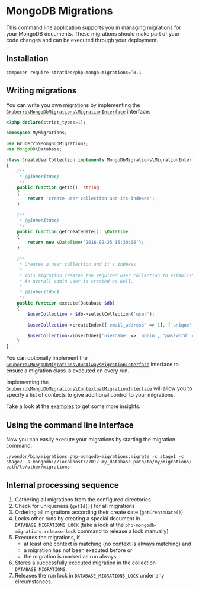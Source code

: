 # MongoDB Migrations

This command line application supports you in managing migrations for your MongoDB documents. These migrations should make part of your code changes and can be executed through your deployment.

## Installation

```
composer require stratdes/php-mongo-migrations=^0.1
```

## Writing migrations

You can write you own migrations by implementing the [`Gruberro\MongoDbMigrations\MigrationInterface`](lib/MigrationInterface.php) interface:

```php
<?php declare(strict_types=1);

namespace MyMigrations;

use Gruberro\MongoDbMigrations;
use MongoDB\Database;

class CreateUserCollection implements MongoDbMigrations\MigrationInterface
{
    /**
     * {@inheritdoc}
     */
    public function getId(): string
    {
        return 'create-user-collection-and-its-indexes';
    }

    /**
     * {@inheritdoc}
     */
    public function getCreateDate(): \DateTime
    {
        return new \DateTime('2016-02-25 16:30:00');
    }

    /**
     * Creates a user collection and it's indexes
     *
     * This migration creates the required user collection to establish an application login and it's required indexes.
     * An overall admin user is created as well.
     *
     * {@inheritdoc}
     */
    public function execute(Database $db)
    {
        $userCollection = $db->selectCollection('user');

        $userCollection->createIndex(['email_address' => 1], ['unique' => true]);

        $userCollection->insertOne(['username' => 'admin', 'password' => password_hash('topsecret', PASSWORD_DEFAULT), 'email_address' => 'admin@exmaple.com']);
    }
}
```

You can optionally implement the [`Gruberro\MongoDbMigrations\RunAlwaysMigrationInterface`](lib/RunAlwaysMigrationInterface.php) interface to ensure a migration class is executed on every run.

Implementing the [`Gruberro\MongoDbMigrations\ContextualMigrationInterface`](lib/ContextualMigrationInterface.php) will allow you to specify a list of contexts to give additional control to your migrations.

Take a look at the [examples](examples/) to get some more insights.

## Using the command line interface

Now you can easily execute your migrations by starting the migration command:

```
./vendor/bin/migrations php-mongodb-migrations:migrate -c stage1 -c stage2 -s mongodb://localhost:27017 my_database path/to/my/migrations/ path/to/other/migrations
```

## Internal processing sequence

1. Gathering all migrations from the configured directories
2. Check for uniqueness (`getId()`) for all migrations
3. Ordering all migrations according their create date (`getCreateDate()`)
4. Locks other runs by creating a special document in `DATABASE_MIGRATIONS_LOCK` (take a look at the `php-mongodb-migrations:release-lock` command to release a lock manually)
5. Executes the migrations, if
   * at least one context is matching (no context is always matching) and
   * a migration has not been executed before or
   * the migration is marked as run always.
6. Stores a successfully executed migration in the collection `DATABASE_MIGRATIONS`.
7. Releases the run lock in `DATABASE_MIGRATIONS_LOCK` under any circumstances.
